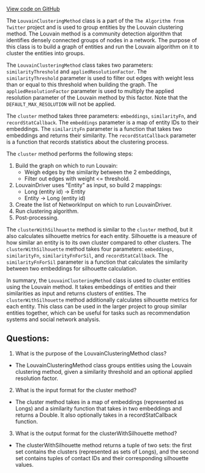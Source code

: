 [View code on GitHub](https://github.com/misbahsy/the-algorithm/src/scala/com/twitter/simclusters_v2/common/clustering/LouvainClusteringMethod.scala)

The `LouvainClusteringMethod` class is a part of the `The Algorithm from Twitter` project and is used to group entities by the Louvain clustering method. The Louvain method is a community detection algorithm that identifies densely connected groups of nodes in a network. The purpose of this class is to build a graph of entities and run the Louvain algorithm on it to cluster the entities into groups.

The `LouvainClusteringMethod` class takes two parameters: `similarityThreshold` and `appliedResolutionFactor`. The `similarityThreshold` parameter is used to filter out edges with weight less than or equal to this threshold when building the graph. The `appliedResolutionFactor` parameter is used to multiply the applied resolution parameter of the Louvain method by this factor. Note that the `DEFAULT_MAX_RESOLUTION` will not be applied.

The `cluster` method takes three parameters: `embeddings`, `similarityFn`, and `recordStatCallback`. The `embeddings` parameter is a map of entity IDs to their embeddings. The `similarityFn` parameter is a function that takes two embeddings and returns their similarity. The `recordStatCallback` parameter is a function that records statistics about the clustering process.

The `cluster` method performs the following steps:
1. Build the graph on which to run Louvain:
   - Weigh edges by the similarity between the 2 embeddings,
   - Filter out edges with weight <= threshold.
2. LouvainDriver uses "Entity" as input, so build 2 mappings:
   - Long (entity id) -> Entity
   - Entity -> Long (entity id)
3. Create the list of NetworkInput on which to run LouvainDriver.
4. Run clustering algorithm.
5. Post-processing.

The `clusterWithSilhouette` method is similar to the `cluster` method, but it also calculates silhouette metrics for each entity. Silhouette is a measure of how similar an entity is to its own cluster compared to other clusters. The `clusterWithSilhouette` method takes four parameters: `embeddings`, `similarityFn`, `similarityFnForSil`, and `recordStatCallback`. The `similarityFnForSil` parameter is a function that calculates the similarity between two embeddings for silhouette calculation.

In summary, the `LouvainClusteringMethod` class is used to cluster entities using the Louvain method. It takes embeddings of entities and their similarities as input and returns clusters of entities. The `clusterWithSilhouette` method additionally calculates silhouette metrics for each entity. This class can be used in the larger project to group similar entities together, which can be useful for tasks such as recommendation systems and social network analysis.
## Questions: 
 1. What is the purpose of the LouvainClusteringMethod class?
- The LouvainClusteringMethod class groups entities using the Louvain clustering method, given a similarity threshold and an optional applied resolution factor.

2. What is the input format for the cluster method?
- The cluster method takes in a map of embeddings (represented as Longs) and a similarity function that takes in two embeddings and returns a Double. It also optionally takes in a recordStatCallback function.

3. What is the output format for the clusterWithSilhouette method?
- The clusterWithSilhouette method returns a tuple of two sets: the first set contains the clusters (represented as sets of Longs), and the second set contains tuples of contact IDs and their corresponding silhouette values.